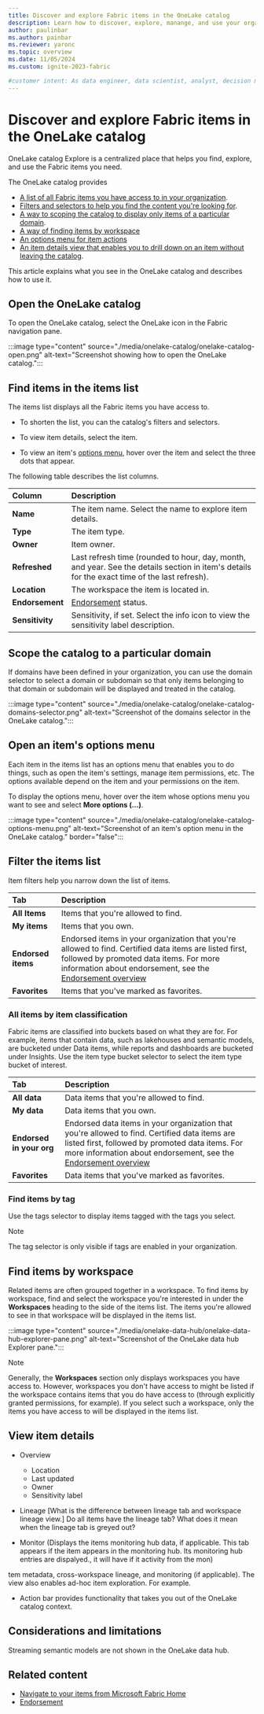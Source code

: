 ```yaml
---
title: Discover and explore Fabric items in the OneLake catalog
description: Learn how to discover, explore, manange, and use your organization's Fabric items in the OneLake catalog.
author: paulinbar
ms.author: painbar
ms.reviewer: yaronc
ms.topic: overview
ms.date: 11/05/2024
ms.custom: ignite-2023-fabric

#customer intent: As data engineer, data scientist, analyst, decision maker, or business user, I want to learn about the capabilities of the OneLake catelog and how it can help me find, manage, and use the content I need. 
---
```


# Discover and explore Fabric items in the OneLake catalog

OneLake catalog Explore is a centralized place that helps you find, explore, and use the Fabric items you need.

The OneLake catalog provides

* [A list of all Fabric items you have access to in your organization](#find-items-in-the-items-list).
* [Filters and selectors to help you find the content you're looking for](#filter-the-items-list).
* [A way to scoping the catalog to display only items of a particular domain](#scope-the-catalog-to-a-particular-domain).
* [A way of finding items by workspace](#find-items-by-workspace)
* [An options menu for item actions](#open-an-items-options-menu)
* [An item details view that enables you to drill down on an item without leaving the catalog](#view-item-details).

This article explains what you see in the OneLake catalog and describes how to use it.

## Open the OneLake catalog

To open the OneLake catalog, select the OneLake icon in the Fabric navigation pane.

:::image type="content" source="./media/onelake-catalog/onelake-catalog-open.png" alt-text="Screenshot showing how to open the OneLake catalog.":::

## Find items in the items list

The items list displays all the Fabric items you have access to.

* To shorten the list, you can the catalog's filters and selectors.

* To view item details, select the item.

* To view an item's [options menu](#open-an-items-options-menu), hover over the item and select the three dots that appear.

The following table describes the list columns.

|Column  |Description  |
|:-----------------|:--------|
| **Name**         | The item name. Select the name to explore item details. |
| **Type**         | The item type. |
| **Owner**        | Item owner. |
| **Refreshed**    | Last refresh time (rounded to hour, day, month, and year. See the details section in item's details for the exact time of the last refresh). |
| **Location**    | The workspace the item is located in. |
| **Endorsement**  | [Endorsement](../governance/endorsement-overview.md) status. |
| **Sensitivity**  | Sensitivity, if set. Select the info icon to view the sensitivity label description. |

## Scope the catalog to a particular domain

If domains have been defined in your organization, you can use the domain selector to select a domain or subdomain so that only items belonging to that domain or subdomain will be displayed and treated in the catalog.

:::image type="content" source="./media/onelake-catalog/onelake-catalog-domains-selector.png" alt-text="Screenshot of the domains selector in the OneLake catalog.":::

## Open an item's options menu

Each item in the items list has an options menu that enables you to do things, such as open the item's settings, manage item permissions, etc. The options available depend on the item and your permissions on the item.

To display the options menu, hover over the item whose options menu you want to see and select **More options (...)**.

:::image type="content" source="./media/onelake-catalog/onelake-catalog-options-menu.png" alt-text="Screenshot of an item's option menu in the OneLake catalog." border="false":::

## Filter the items list

Item filters help you narrow down the list of items.

|Tab  |Description  |
|:-------------------------|:----------------------------------------------------|
| **All Items**                  | Items that you're allowed to find.  |
| **My items**              | Items that you own.      |
| **Endorsed items** | Endorsed items in your organization that you're allowed to find. Certified data items are listed first, followed by promoted data items. For more information about endorsement, see the [Endorsement overview](../governance/endorsement-overview.md) |
| **Favorites** | Items that you've marked as favorites. |

### All items by item classification

Fabric items are classified into buckets based on what they are for. For example, items that contain data, such as lakehouses and semantic models, are bucketed under Data items, while reports and dashboards are bucketed under Insights. Use the item type bucket selector to select the item type bucket of interest.

|Tab  |Description  |
|:-------------------------|:----------------------------------------------------|
| **All data**                  | Data items that you're allowed to find.  |
| **My data**              | Data items that you own.      |
| **Endorsed in your org** | Endorsed data items in your organization that you're allowed to find. Certified data items are listed first, followed by promoted data items. For more information about endorsement, see the [Endorsement overview](../governance/endorsement-overview.md) |
| **Favorites** | Data items that you've marked as favorites. |

### Find items by tag

Use the tags selector to display items tagged with the tags you select.

> [!NOTE]
> The tag selector is only visible if tags are enabled in your organization.

## Find items by workspace

Related items are often grouped together in a workspace. To find items by workspace, find and select the workspace you're interested in under the **Workspaces** heading to the side of the items list. The items you're allowed to see in that workspace will be displayed in the items list.

:::image type="content" source="./media/onelake-data-hub/onelake-data-hub-explorer-pane.png" alt-text="Screenshot of the OneLake data hub Explorer pane.":::

> [!NOTE]
>Generally, the **Workspaces** section only displays workspaces you have access to. However, workspaces you don't have access to might be listed if the workspace contains items that you do have access to (through explicitly granted permissions, for example). If you select such a workspace, only the items you have access to will be displayed in the items list.

## View item details

* Overview
  * Location
  * Last updated
  * Owner
  * Sensitivity label

* Lineage [What is the difference between lineage tab and workspace lineage view.] Do all items have the lineage tab? What does it mean when the lineage tab is greyed out?

* Monitor (Displays the items monitoring hub data, if applicable. This tab appears if the item appears in the monitoring hub. Its monitoring hub entries are dispalyed., it will have if it activity from the mon)

tem metadata, cross-workspace lineage, and monitoring (if applicable). The view also enables ad-hoc item exploration. For example.

* Action bar provides functionality that takes you out of the OneLake catalog context.

## Considerations and limitations

Streaming semantic models are not shown in the OneLake data hub.

## Related content

* [Navigate to your items from Microsoft Fabric Home](./fabric-home.md)
* [Endorsement](../governance/endorsement-overview.md)